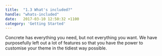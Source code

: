 ```yaml
---
title:  "1.3 What's included?"
handle: "whats-included"
date:   2017-03-10 12:50:32 +1100
category: 'Getting Started'
---
```

Concrete has everything you need, but not everything you want. We have purposefully left out a lot of features so that you have the power to customise your theme in the tidiest way possible.
